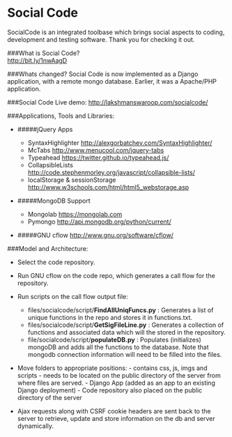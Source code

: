 Social Code
==========
SocialCode is an integrated toolbase which brings social aspects to coding, development and testing software. Thank you for checking it out. 

###What is Social Code?       
http://bit.ly/1nwAagD

###Whats changed?
Social Code is now implemented as a Django application, with a remote mongo database. Earlier, it was a Apache/PHP application. 

###Social Code Live demo:
http://lakshmanswaroop.com/socialcode/

###Applications, Tools and Libraries:
  - #####jQuery Apps  
      - SyntaxHighlighter               http://alexgorbatchev.com/SyntaxHighlighter/
      - McTabs                          http://www.menucool.com/jquery-tabs
      - Typeahead                       https://twitter.github.io/typeahead.js/
      - CollapsibleLists                http://code.stephenmorley.org/javascript/collapsible-lists/
      - localStorage & sessionStorage   http://www.w3schools.com/html/html5_webstorage.asp

  - #####MongoDB Support
      - Mongolab  https://mongolab.com
      - Pymongo   http://api.mongodb.org/python/current/

  - #####GNU cflow http://www.gnu.org/software/cflow/


###Model and Architecture:

  * Select the code repository. 
  * Run GNU cflow on the code repo, which generates a call flow for the repository.
  * Run scripts on the call flow output file:
      - files/socialcode/script/**FindAllUniqFuncs.py** : Generates a list of unique functions in the repo and stores it in functions.txt.
      - files/socialcode/script/**GetSigFileLine.py** : Generates a collection of functions and associated data which will the stored in the repository. 
      - file/socialcode/script/**populateDB.py**  : Populates (initializes) mongoDB and adds all the functions to the database. Note that mongodb connection information will need to be filled into the files.
    
  * Move folders to appropriate positions:
      **<files>** - contains css, js, imgs and scripts - needs to be located on the public directory of the server from where files are served. 
      **<socialcode>** - Django App (added as an app to an existing Django deployment)
      **<git-master>** - Code repository also placed on the public directory of the server
    
  * Ajax requests along with CSRF cookie headers are sent back to the server to retrieve, update and store information on the db and server dynamically.
  
